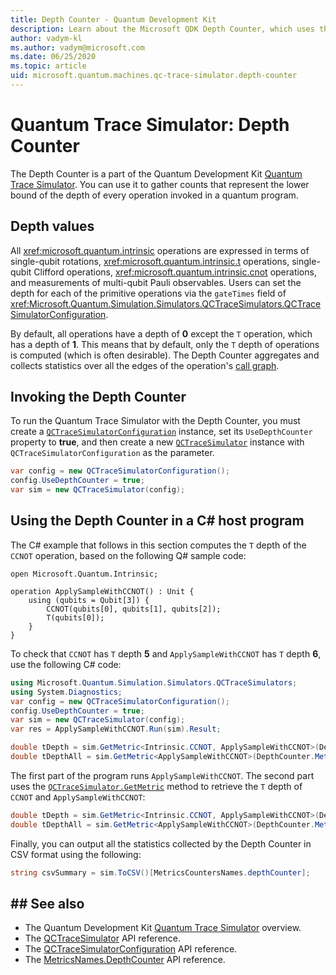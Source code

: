 ```yaml
---
title: Depth Counter - Quantum Development Kit
description: Learn about the Microsoft QDK Depth Counter, which uses the Quantum Trace Simulator to gather counts of the depth of every operation invoked in a Q# program.
author: vadym-kl
ms.author: vadym@microsoft.com
ms.date: 06/25/2020
ms.topic: article
uid: microsoft.quantum.machines.qc-trace-simulator.depth-counter
---
```

# Quantum Trace Simulator: Depth Counter

The Depth Counter is a part of the Quantum Development Kit [Quantum Trace Simulator](xref:microsoft.quantum.machines.qc-trace-simulator.intro).
You can use it to gather counts that represent the lower bound of the depth of every operation invoked in a quantum program. 

## Depth values

All <xref:microsoft.quantum.intrinsic> operations are expressed in terms of single-qubit rotations, <xref:microsoft.quantum.intrinsic.t> operations, single-qubit Clifford operations, <xref:microsoft.quantum.intrinsic.cnot> operations, and measurements of multi-qubit Pauli observables. Users can set the depth for each of the primitive operations via the `gateTimes` field of <xref:Microsoft.Quantum.Simulation.Simulators.QCTraceSimulators.QCTraceSimulatorConfiguration>.

By default, all operations have a depth of **0** except the `T` operation, which has a depth of **1**. This means that by default, only the `T` depth of operations is computed (which is often desirable). The Depth Counter aggregates and collects statistics over all the edges of the operation's [call graph](https://en.wikipedia.org/wiki/Call_graph). 

## Invoking the Depth Counter

To run the Quantum Trace Simulator with the Depth Counter, you must create a [`QCTraceSimulatorConfiguration`](xref:Microsoft.Quantum.simulation.simulators.QCTraceSimulators.QCTraceSimulatorConfiguration) instance, set its `UseDepthCounter` property to **true**, and then create a new [`QCTraceSimulator`](xref:microsoft.quantum.simulation.simulators.QCTraceSimulators.QCTraceSimulator) instance with `QCTraceSimulatorConfiguration` as the parameter. 

```csharp
var config = new QCTraceSimulatorConfiguration();
config.UseDepthCounter = true;
var sim = new QCTraceSimulator(config);
```

## Using the Depth Counter in a C# host program

The C# example that follows in this section computes the `T` depth of the `CCNOT` operation, based on the following Q# sample code:

```qsharp
open Microsoft.Quantum.Intrinsic;

operation ApplySampleWithCCNOT() : Unit {
    using (qubits = Qubit[3]) {
        CCNOT(qubits[0], qubits[1], qubits[2]);
        T(qubits[0]);
    }
}
```

To check that `CCNOT` has `T` depth **5** and `ApplySampleWithCCNOT` has `T` depth **6**, use the following C# code:

```csharp
using Microsoft.Quantum.Simulation.Simulators.QCTraceSimulators;
using System.Diagnostics;
var config = new QCTraceSimulatorConfiguration();
config.UseDepthCounter = true;
var sim = new QCTraceSimulator(config);
var res = ApplySampleWithCCNOT.Run(sim).Result;

double tDepth = sim.GetMetric<Intrinsic.CCNOT, ApplySampleWithCCNOT>(DepthCounter.Metrics.Depth);
double tDepthAll = sim.GetMetric<ApplySampleWithCCNOT>(DepthCounter.Metrics.Depth);
```

The first part of the program runs `ApplySampleWithCCNOT`. The second part uses the [`QCTraceSimulator.GetMetric`](xref:microsoft.quantum.simulation.simulators.QCTraceSimulators.QCTraceSimulator.GetMetric) method to retrieve the `T` depth of `CCNOT` and `ApplySampleWithCCNOT`: 

```csharp
double tDepth = sim.GetMetric<Intrinsic.CCNOT, ApplySampleWithCCNOT>(DepthCounter.Metrics.Depth);
double tDepthAll = sim.GetMetric<ApplySampleWithCCNOT>(DepthCounter.Metrics.Depth);
```

Finally, you can output all the statistics collected by the Depth Counter in CSV format using the following:
```csharp
string csvSummary = sim.ToCSV()[MetricsCountersNames.depthCounter];
```

## ## See also

- The Quantum Development Kit [Quantum Trace Simulator](xref:microsoft.quantum.machines.qc-trace-simulator.intro) overview.
- The [QCTraceSimulator](xref:Microsoft.Quantum.Simulation.Simulators.QCTraceSimulators.QCTraceSimulator) API reference.
- The [QCTraceSimulatorConfiguration](xref:Microsoft.Quantum.Simulation.Simulators.QCTraceSimulators.QCTraceSimulatorConfiguration) API reference.
- The [MetricsNames.DepthCounter](xref:microsoft.quantum.simulation.simulators.QCTraceSimulators.MetricsNames.DepthCounter) API reference.
